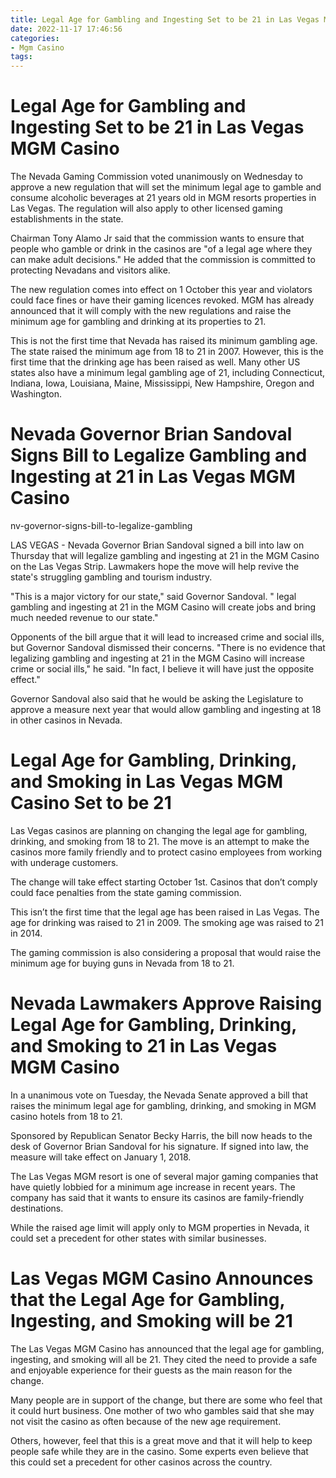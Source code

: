 ```yaml
---
title: Legal Age for Gambling and Ingesting Set to be 21 in Las Vegas MGM Casino
date: 2022-11-17 17:46:56
categories:
- Mgm Casino
tags:
---
```



#  Legal Age for Gambling and Ingesting Set to be 21 in Las Vegas MGM Casino

The Nevada Gaming Commission voted unanimously on Wednesday to approve a new regulation that will set the minimum legal age to gamble and consume alcoholic beverages at 21 years old in MGM resorts properties in Las Vegas. The regulation will also apply to other licensed gaming establishments in the state.

Chairman Tony Alamo Jr said that the commission wants to ensure that people who gamble or drink in the casinos are "of a legal age where they can make adult decisions." He added that the commission is committed to protecting Nevadans and visitors alike.

The new regulation comes into effect on 1 October this year and violators could face fines or have their gaming licences revoked. MGM has already announced that it will comply with the new regulations and raise the minimum age for gambling and drinking at its properties to 21.

This is not the first time that Nevada has raised its minimum gambling age. The state raised the minimum age from 18 to 21 in 2007. However, this is the first time that the drinking age has been raised as well. Many other US states also have a minimum legal gambling age of 21, including Connecticut, Indiana, Iowa, Louisiana, Maine, Mississippi, New Hampshire, Oregon and Washington.

#  Nevada Governor Brian Sandoval Signs Bill to Legalize Gambling and Ingesting at 21 in Las Vegas MGM Casino

nv-governor-signs-bill-to-legalize-gambling

LAS VEGAS - Nevada Governor Brian Sandoval signed a bill into law on Thursday that will legalize gambling and ingesting at 21 in the MGM Casino on the Las Vegas Strip. Lawmakers hope the move will help revive the state's struggling gambling and tourism industry.

"This is a major victory for our state," said Governor Sandoval. " legal gambling and ingesting at 21 in the MGM Casino will create jobs and bring much needed revenue to our state."

Opponents of the bill argue that it will lead to increased crime and social ills, but Governor Sandoval dismissed their concerns. "There is no evidence that legalizing gambling and ingesting at 21 in the MGM Casino will increase crime or social ills," he said. "In fact, I believe it will have just the opposite effect."

Governor Sandoval also said that he would be asking the Legislature to approve a measure next year that would allow gambling and ingesting at 18 in other casinos in Nevada.

#  Legal Age for Gambling, Drinking, and Smoking in Las Vegas MGM Casino Set to be 21

Las Vegas casinos are planning on changing the legal age for gambling, drinking, and smoking from 18 to 21. The move is an attempt to make the casinos more family friendly and to protect casino employees from working with underage customers.

The change will take effect starting October 1st. Casinos that don’t comply could face penalties from the state gaming commission.

This isn’t the first time that the legal age has been raised in Las Vegas. The age for drinking was raised to 21 in 2009. The smoking age was raised to 21 in 2014.

The gaming commission is also considering a proposal that would raise the minimum age for buying guns in Nevada from 18 to 21.

#  Nevada Lawmakers Approve Raising Legal Age for Gambling, Drinking, and Smoking to 21 in Las Vegas MGM Casino

In a unanimous vote on Tuesday, the Nevada Senate approved a bill that raises the minimum legal age for gambling, drinking, and smoking in MGM casino hotels from 18 to 21.

Sponsored by Republican Senator Becky Harris, the bill now heads to the desk of Governor Brian Sandoval for his signature. If signed into law, the measure will take effect on January 1, 2018.

The Las Vegas MGM resort is one of several major gaming companies that have quietly lobbied for a minimum age increase in recent years. The company has said that it wants to ensure its casinos are family-friendly destinations.

While the raised age limit will apply only to MGM properties in Nevada, it could set a precedent for other states with similar businesses.

#  Las Vegas MGM Casino Announces that the Legal Age for Gambling, Ingesting, and Smoking will be 21

The Las Vegas MGM Casino has announced that the legal age for gambling, ingesting, and smoking will all be 21. They cited the need to provide a safe and enjoyable experience for their guests as the main reason for the change.

Many people are in support of the change, but there are some who feel that it could hurt business. One mother of two who gambles said that she may not visit the casino as often because of the new age requirement.

Others, however, feel that this is a great move and that it will help to keep people safe while they are in the casino. Some experts even believe that this could set a precedent for other casinos across the country.